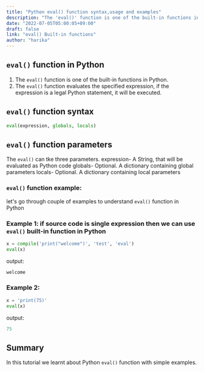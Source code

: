 ```yaml
---
title: "Python eval() function syntax,usage and examples"
description: "The 'eval()' function is one of the built-in functions in Python"
date: "2022-07-05T05:00:05+09:00"
draft: false
link: "eval() Built-in functions"
author: "harika"
---
```


## `eval()` function in Python

1. The `eval()` function is one of the built-in functions in Python.
2. The `eval()` function evaluates the specified expression, if the expression is a legal Python statement, it will be executed.


## `eval()` function syntax

```Python
eval(expression, globals, locals) 
```
## `eval()` function parameters

The `eval()` can tke three parameters.
expression- A String, that will be evaluated as Python code
globals- Optional. A dictionary containing global parameters
locals- Optional. A dictionary containing local parameters


###  `eval()` function example:

let's go through couple of examples to understand `eval()` function in Python

### Example 1: if source code is single expression then we can use `eval()` built-in function in Python

```Python
x = compile('print("welcome")', 'test', 'eval')
eval(x) 
```
output:
```Python
welcome
```
### Example 2:

```Python
x = 'print(75)'
eval(x)
```
output:

```Python
75
```
## Summary
In this tutorial we learnt about Python `eval()` function with simple examples.


